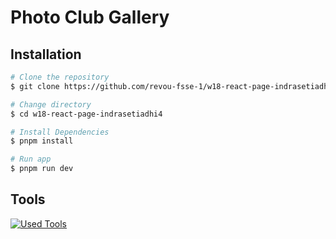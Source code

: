 # Photo Club Gallery

## Installation

```bash
# Clone the repository
$ git clone https://github.com/revou-fsse-1/w18-react-page-indrasetiadhi4.git

# Change directory
$ cd w18-react-page-indrasetiadhi4

# Install Dependencies
$ pnpm install

# Run app
$ pnpm run dev
```

## Tools

[![Used Tools](https://skillicons.dev/icons?i=ts,react,vite,git,github)](https://skillicons.dev)
